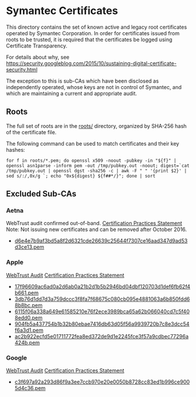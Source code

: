 # Symantec Certificates

This directory contains the set of known active and legacy root certificates
operated by Symantec Corporation. In order for certificates issued from
roots to be trusted, it is required that the certificates be logged using
Certificate Transparency.

For details about why, see <https://security.googleblog.com/2015/10/sustaining-digital-certificate-security.html>

The exception to this is sub-CAs which have been disclosed as independently
operated, whose keys are not in control of Symantec, and which are
maintaining a current and appropriate audit.

## Roots

The full set of roots are in the [roots/](roots/) directory, organized by
SHA-256 hash of the certificate file.

The following command can be used to match certificates and their key hashes:

`` for f in roots/*.pem; do openssl x509 -noout -pubkey -in "${f}" | openssl asn1parse -inform pem -out /tmp/pubkey.out -noout; digest=`cat /tmp/pubkey.out | openssl dgst -sha256 -c | awk -F " " '{print $2}' | sed s/:/,0x/g `; echo "0x${digest} ${f##*/}"; done | sort ``

## Excluded Sub-CAs

### Aetna

WebTrust audit confirmed out-of-band.
[Certification Practices Statement](http://crl.aetna.com/aetnacps.pdf)
Note: Not issuing new certificates and can be removed after October 2016.

  * [d6e4e7b9af3bd5a8f2d6321cde26639c25644f7307ce16aad347d9ad53d3ce13.pem](excluded/d6e4e7b9af3bd5a8f2d6321cde26639c25644f7307ce16aad347d9ad53d3ce13.pem)

### Apple

[WebTrust Audit](https://cert.webtrust.org/ViewSeal?id=1917)
[Certification Practices Statement](http://images.apple.com/certificateauthority/pdf/Apple_IST_CPS_v2.0.pdf)

  * [17f96609ac6ad0a2d6ab0a21b2d1b5b2946bd04dbf120703d1def6fb62f4b661.pem](excluded/17f96609ac6ad0a2d6ab0a21b2d1b5b2946bd04dbf120703d1def6fb62f4b661.pem)
  * [3db76d1dd7d3a759dccc3f8fa7f68675c080cb095e4881063a6b850fdd68b8bc.pem](excluded/3db76d1dd7d3a759dccc3f8fa7f68675c080cb095e4881063a6b850fdd68b8bc.pem)
  * [6115f06a338a649e61585210e76f2ece3989bca65a62b066040cd7c5f408edd0.pem](excluded/6115f06a338a649e61585210e76f2ece3989bca65a62b066040cd7c5f408edd0.pem)
  * [904fb5a437754b1b32b80ebae7416db63d05f56a9939720b7c8e3dcc54f6a3d1.pem](excluded/904fb5a437754b1b32b80ebae7416db63d05f56a9939720b7c8e3dcc54f6a3d1.pem)
  * [ac2b922ecfd5e01711772fea8ed372de9d1e2245fce3f57a9cdbec77296a424b.pem](excluded/ac2b922ecfd5e01711772fea8ed372de9d1e2245fce3f57a9cdbec77296a424b.pem)

### Google

[WebTrust Audit](https://cert.webtrust.org/ViewSeal?id=1941)
[Certification Practices Statement](http://static.googleusercontent.com/media/pki.google.com/en//GIAG2-CPS-1.3.pdf)

  * [c3f697a92a293d86f9a3ee7ccb970e20e0050b8728cc83ed1b996ce9005d4c36.pem](excluded/c3f697a92a293d86f9a3ee7ccb970e20e0050b8728cc83ed1b996ce9005d4c36.pem)

